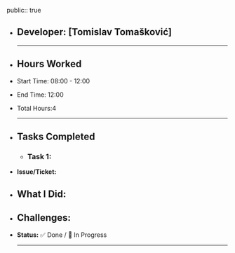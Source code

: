 public:: true

- ## Developer: [Tomislav Tomašković]
  
  ---
- ## Hours Worked
- Start Time: 08:00 - 12:00
- End Time: 12:00
- Total Hours:4
  
  ---
- ##  Tasks Completed
	- ###  Task 1:
- **Issue/Ticket:**
- **What I Did:**
	-
- **Challenges:**
	-
- **Status:** ✅ Done / 🔄 In Progress
  
  ---